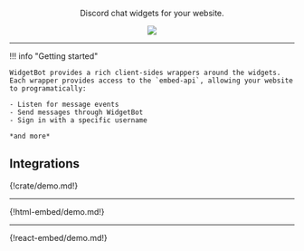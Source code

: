 <p align="center">
	<widgetbot
    server="299881420891881473"
    channel="355719584830980096"
    id="embed"
    height="300"
    width="500"
  />
	<script src="https://unpkg.com/@widgetbot/html-embed"></script>
  <p align="center">
    Discord chat widgets for your website.
  </p>
</p>
<p align="center">
  <a href="https://discord.gg/25vFWfb">
    <img src="https://img.shields.io/discord/299881420891881473.svg?colorB=7289DA&style=flat">
  </a>
</p>
<hr>

!!! info "Getting started"

    WidgetBot provides a rich client-sides wrappers around the widgets. Each wrapper provides access to the `embed-api`, allowing your website to programatically:

    - Listen for message events
    - Send messages through WidgetBot
    - Sign in with a specific username

    *and more*

## Integrations

{!crate/demo.md!}

---

{!html-embed/demo.md!}

---

{!react-embed/demo.md!}
